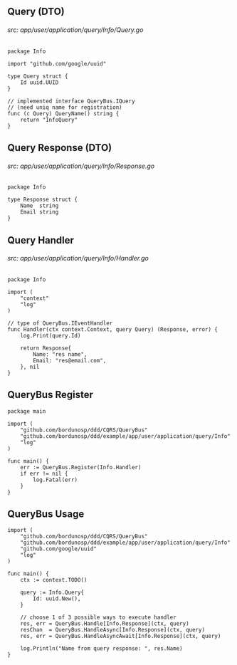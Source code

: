 


## Query (DTO)
###### src: app/user/application/query/Info/Query.go
```golang
package Info

import "github.com/google/uuid"

type Query struct {
    Id uuid.UUID
}

// implemented interface QueryBus.IQuery 
// (need uniq name for registration)
func (c Query) QueryName() string {
    return "InfoQuery"
}
```


## Query Response (DTO)
###### src: app/user/application/query/Info/Response.go
```golang
package Info

type Response struct {
    Name  string
    Email string
}
```


## Query Handler
###### src: app/user/application/query/Info/Handler.go
```golang
package Info

import (
    "context"
    "log"
)

// type of QueryBus.IEventHandler 
func Handler(ctx context.Context, query Query) (Response, error) {
    log.Print(query.Id)

    return Response{
        Name: "res name",
        Email: "res@email.com",
    }, nil
}

```

## QueryBus Register
```golang
package main

import (
    "github.com/bordunosp/ddd/CQRS/QueryBus"
    "github.com/bordunosp/ddd/example/app/user/application/query/Info"
    "log"
)

func main() {
    err := QueryBus.Register(Info.Handler)
    if err != nil {
        log.Fatal(err)
    }
}
```

## QueryBus Usage
```golang
import (
    "github.com/bordunosp/ddd/CQRS/QueryBus"
    "github.com/bordunosp/ddd/example/app/user/application/query/Info"
    "github.com/google/uuid"
    "log"
)

func main() {
    ctx := context.TODO()

    query := Info.Query{
        Id: uuid.New(),
    }

    // choose 1 of 3 possible ways to execute handler
    res, err = QueryBus.Handle[Info.Response](ctx, query)
    resChan  = QueryBus.HandleAsync[Info.Response](ctx, query)
    res, err = QueryBus.HandleAsyncAwait[Info.Response](ctx, query)

    log.Println("Name from query response: ", res.Name)
}

```

